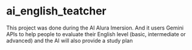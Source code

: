 # ai_english_teatcher
This project was done during the AI Alura Imersion. And it users Gemini APIs to help people to evaluate their English level (basic, intermediate or advanced) and the AI will also provide a study plan
